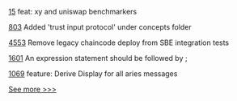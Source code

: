 
[15](https://github.com/hyperledger-labs/benchmarking-cross-chain-bridges/pull/15) feat: xy and uniswap benchmarkers

[803](https://github.com/hyperledger/aries-rfcs/pull/803) Added 'trust input protocol' under concepts folder

[4553](https://github.com/hyperledger/fabric/pull/4553) Remove legacy chaincode deploy from SBE integration tests

[1601](https://github.com/hyperledger/solang/pull/1601) An expression statement should be followed by ;

[1069](https://github.com/hyperledger/aries-vcx/pull/1069) feature: Derive Display for all aries messages


[See more >>>](https://start-here.hyperledger.org/pull-requests)
